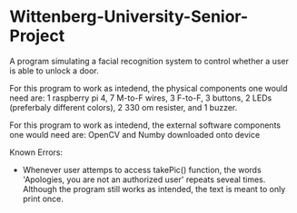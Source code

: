 # Wittenberg-University-Senior-Project
A program simulating a facial recognition system to control whether a user is able to unlock a door. 


For this program to work as intedend, the physical components one would need are: 
1 raspberry pi 4, 7 M-to-F wires, 3 F-to-F, 3 buttons, 2 LEDs (preferbaly different colors), 2 330 om resister, and 1 buzzer.


For this program to work as intedend, the external software components one would need are:
OpenCV and Numby downloaded onto device



Known Errors:
 - Whenever user attemps to access takePic() function, the words 'Apologies, you are not an authorized user' repeats
      seveal times. Although the program still works as intended, the text is meant to only print once.
